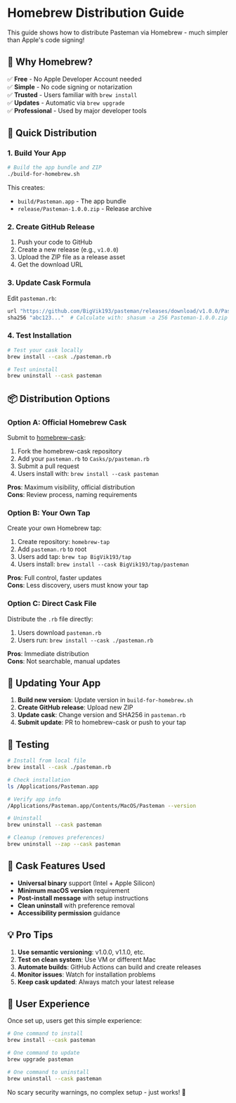 # Homebrew Distribution Guide

This guide shows how to distribute Pasteman via Homebrew - much simpler than Apple's code signing!

## 🍺 Why Homebrew?

✅ **Free** - No Apple Developer Account needed  
✅ **Simple** - No code signing or notarization  
✅ **Trusted** - Users familiar with `brew install`  
✅ **Updates** - Automatic via `brew upgrade`  
✅ **Professional** - Used by major developer tools  

## 🚀 Quick Distribution

### 1. Build Your App

```bash
# Build the app bundle and ZIP
./build-for-homebrew.sh
```

This creates:
- `build/Pasteman.app` - The app bundle
- `release/Pasteman-1.0.0.zip` - Release archive

### 2. Create GitHub Release

1. Push your code to GitHub
2. Create a new release (e.g., `v1.0.0`)
3. Upload the ZIP file as a release asset
4. Get the download URL

### 3. Update Cask Formula

Edit `pasteman.rb`:

```ruby
url "https://github.com/BigVik193/pasteman/releases/download/v1.0.0/Pasteman-1.0.0.zip"
sha256 "abc123..."  # Calculate with: shasum -a 256 Pasteman-1.0.0.zip
```

### 4. Test Installation

```bash
# Test your cask locally
brew install --cask ./pasteman.rb

# Test uninstall
brew uninstall --cask pasteman
```

## 📦 Distribution Options

### Option A: Official Homebrew Cask

Submit to [homebrew-cask](https://github.com/Homebrew/homebrew-cask):

1. Fork the homebrew-cask repository
2. Add your `pasteman.rb` to `Casks/p/pasteman.rb`
3. Submit a pull request
4. Users install with: `brew install --cask pasteman`

**Pros**: Maximum visibility, official distribution  
**Cons**: Review process, naming requirements

### Option B: Your Own Tap

Create your own Homebrew tap:

1. Create repository: `homebrew-tap`
2. Add `pasteman.rb` to root
3. Users add tap: `brew tap BigVik193/tap`
4. Users install: `brew install --cask BigVik193/tap/pasteman`

**Pros**: Full control, faster updates  
**Cons**: Less discovery, users must know your tap

### Option C: Direct Cask File

Distribute the `.rb` file directly:

1. Users download `pasteman.rb`
2. Users run: `brew install --cask ./pasteman.rb`

**Pros**: Immediate distribution  
**Cons**: Not searchable, manual updates

## 🔄 Updating Your App

1. **Build new version**: Update version in `build-for-homebrew.sh`
2. **Create GitHub release**: Upload new ZIP
3. **Update cask**: Change version and SHA256 in `pasteman.rb`
4. **Submit update**: PR to homebrew-cask or push to your tap

## 🧪 Testing

```bash
# Install from local file
brew install --cask ./pasteman.rb

# Check installation
ls /Applications/Pasteman.app

# Verify app info
/Applications/Pasteman.app/Contents/MacOS/Pasteman --version

# Uninstall
brew uninstall --cask pasteman

# Cleanup (removes preferences)
brew uninstall --zap --cask pasteman
```

## 🔧 Cask Features Used

- **Universal binary** support (Intel + Apple Silicon)
- **Minimum macOS version** requirement
- **Post-install message** with setup instructions
- **Clean uninstall** with preference removal
- **Accessibility permission** guidance

## 💡 Pro Tips

1. **Use semantic versioning**: v1.0.0, v1.1.0, etc.
2. **Test on clean system**: Use VM or different Mac
3. **Automate builds**: GitHub Actions can build and create releases
4. **Monitor issues**: Watch for installation problems
5. **Keep cask updated**: Always match your latest release

## 🎯 User Experience

Once set up, users get this simple experience:

```bash
# One command to install
brew install --cask pasteman

# One command to update
brew upgrade pasteman

# One command to uninstall
brew uninstall --cask pasteman
```

No scary security warnings, no complex setup - just works! 🎉